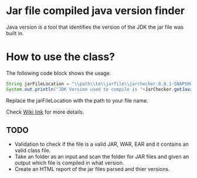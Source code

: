 # Jar file compiled java version finder
Java version is a tool that identifies the version of the JDK the jar file was built in. 

# How to use the class?
The following code block shows the usage.
```java
String jarFileLocation = "\\path\\to\\jarfile\\jarchecker-0.0.1-SNAPSHOT.jar"; 
System.out.println("JDK Version used to compile is "+JarChecker.getJavaVersion(jarFileLocation));
```

Replace the jarFileLocation with the path to your file name.

Check [Wiki link](https://github.com/shailu2006/jarversion/wiki) for more details.

## TODO
* Validation to check if the file is a valid JAR, WAR, EAR and it contains an valid class file. 
* Take an folder as an input and scan the folder for JAR files and given an output which file is compiled in what version.
* Create an HTML report of the jar files parsed and thier versions. 
